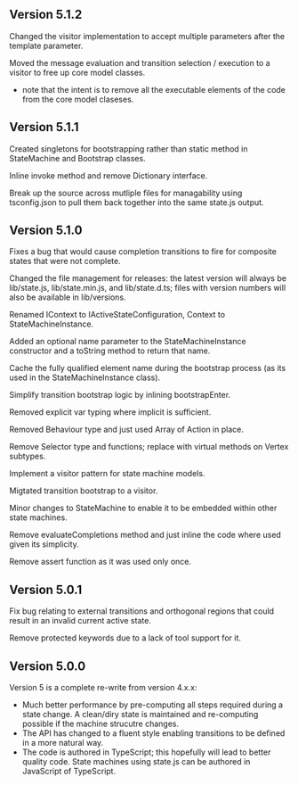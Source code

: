 ## Version 5.1.2
Changed the visitor implementation to accept multiple parameters after the template parameter.

Moved the message evaluation and transition selection / execution to a visitor to free up core model classes.
* note that the intent is to remove all the executable elements of the code from the core model claseses.

## Version 5.1.1
Created singletons for bootstrapping rather than static method in StateMachine and Bootstrap classes.

Inline invoke method and remove Dictionary interface.

Break up the source across mutliple files for managability using tsconfig.json to pull them back together into the same state.js output.

## Version 5.1.0
Fixes a bug that would cause completion transitions to fire for composite states that were not complete.

Changed the file management for releases: the latest version will always be lib/state.js, lib/state.min.js, and lib/state.d.ts; files with version numbers will also be available in lib/versions.

Renamed IContext to IActiveStateConfiguration, Context to StateMachineInstance.

Added an optional name parameter to the StateMachineInstance constructor and a toString method to return that name.

Cache the fully qualified element name during the bootstrap process (as its used in the StateMachineInstance class).

Simplify transition bootstrap logic by inlining bootstrapEnter.

Removed explicit var typing where implicit is sufficient.

Removed Behaviour type and just used Array of Action in place.

Remove Selector type and functions; replace with virtual methods on Vertex subtypes.

Implement a visitor pattern for state machine models.

Migtated transition bootstrap to a visitor.

Minor changes to StateMachine to enable it to be embedded within other state machines.

Remove evaluateCompletions method and just inline the code where used given its simplicity.

Remove assert function as it was used only once.

## Version 5.0.1
Fix bug relating to external transitions and orthogonal regions that could result in an invalid current active state.

Remove protected keywords due to a lack of tool support for it. 

## Version 5.0.0
Version 5 is a complete re-write from version 4.x.x:
- Much better performance by pre-computing all steps required during a state change. A clean/diry state is maintained  and re-computing possible if the machine strucutre changes.
- The API has changed to a fluent style enabling transitions to be defined in a more natural way.
- The code is authored in TypeScript; this hopefully will lead to better quality code. State machines using state.js can be authored in JavaScript of TypeScript.
